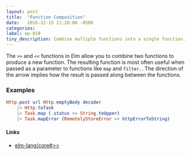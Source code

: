 ```yaml
---
layout: post
title:  "Function Composition"
date:   2016-12-15 11:28:00 -0500
categories:
label: ep-018
tiny_description: Combine multiple functions into a single function.
---
```


The `>>` and `<<` functions in Elm allow you to combine two functions to produce a new function. The resulting function is most often useful when passed as a parameter to functions like `map` and `filter.`. The direction of the arrow implies how the result is passed along between the functions.

### Examples

```elm
Http.post url Http.emptyBody decoder
    |> Http.toTask
    |> Task.map (.status >> String.toUpper)
    |> Task.mapError (RemotelyStoreError << httpErrorToString)
```

#### Links

* [elm-lang/core#>>](http://package.elm-lang.org/packages/elm-lang/core/5.0.0/Basics#>>)
